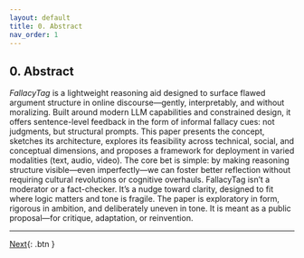 ```yaml
---
layout: default
title: 0. Abstract
nav_order: 1
---
```


## 0. Abstract

_FallacyTag_ is a lightweight reasoning aid designed to surface flawed argument structure in online discourse—gently, interpretably, and without moralizing. Built around modern LLM capabilities and constrained design, it offers sentence-level feedback in the form of informal fallacy cues: not judgments, but structural prompts. This paper presents the concept, sketches its architecture, explores its feasibility across technical, social, and conceptual dimensions, and proposes a framework for deployment in varied modalities (text, audio, video). The core bet is simple: by making reasoning structure visible—even imperfectly—we can foster better reflection without requiring cultural revolutions or cognitive overhauls. FallacyTag isn’t a moderator or a fact-checker. It’s a nudge toward clarity, designed to fit where logic matters and tone is fragile. The paper is exploratory in form, rigorous in ambition, and deliberately uneven in tone. It is meant as a public proposal—for critique, adaptation, or reinvention.

----

[Next](/fallacytag/pages/01-what-you-are-reading/){: .btn }

